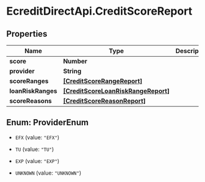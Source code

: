 # EcreditDirectApi.CreditScoreReport

## Properties

Name | Type | Description | Notes
------------ | ------------- | ------------- | -------------
**score** | **Number** |  | [optional] 
**provider** | **String** |  | [optional] 
**scoreRanges** | [**[CreditScoreRangeReport]**](CreditScoreRangeReport.md) |  | [optional] 
**loanRiskRanges** | [**[CreditScoreLoanRiskRangeReport]**](CreditScoreLoanRiskRangeReport.md) |  | [optional] 
**scoreReasons** | [**[CreditScoreReasonReport]**](CreditScoreReasonReport.md) |  | [optional] 



## Enum: ProviderEnum


* `EFX` (value: `"EFX"`)

* `TU` (value: `"TU"`)

* `EXP` (value: `"EXP"`)

* `UNKNOWN` (value: `"UNKNOWN"`)




